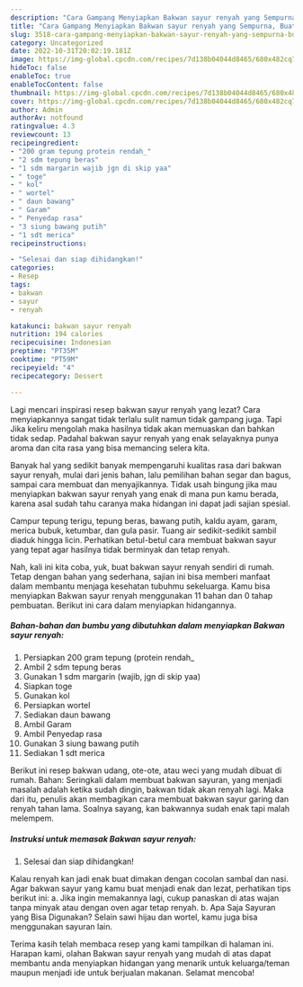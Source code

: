 ```yaml
---
description: "Cara Gampang Menyiapkan Bakwan sayur renyah yang Sempurna, Buat Buka Puasa Menggugah Selera"
title: "Cara Gampang Menyiapkan Bakwan sayur renyah yang Sempurna, Buat Buka Puasa Menggugah Selera"
slug: 3518-cara-gampang-menyiapkan-bakwan-sayur-renyah-yang-sempurna-buat-buka-puasa-menggugah-selera
category: Uncategorized
date: 2022-10-31T20:02:19.181Z
image: https://img-global.cpcdn.com/recipes/7d138b04044d8465/680x482cq70/bakwan-sayur-renyah-foto-resep-utama.jpg
hideToc: false
enableToc: true
enableTocContent: false
thumbnail: https://img-global.cpcdn.com/recipes/7d138b04044d8465/680x482cq70/bakwan-sayur-renyah-foto-resep-utama.jpg
cover: https://img-global.cpcdn.com/recipes/7d138b04044d8465/680x482cq70/bakwan-sayur-renyah-foto-resep-utama.jpg
author: Admin
authorAv: notfound
ratingvalue: 4.3
reviewcount: 13
recipeingredient:
- "200 gram tepung protein rendah_"
- "2 sdm tepung beras"
- "1 sdm margarin wajib jgn di skip yaa"
- " toge"
- " kol"
- " wortel"
- " daun bawang"
- " Garam"
- " Penyedap rasa"
- "3 siung bawang putih"
- "1 sdt merica"
recipeinstructions:

- "Selesai dan siap dihidangkan!"
categories:
- Resep
tags:
- bakwan
- sayur
- renyah

katakunci: bakwan sayur renyah 
nutrition: 194 calories
recipecuisine: Indonesian
preptime: "PT35M"
cooktime: "PT59M"
recipeyield: "4"
recipecategory: Dessert

---
```



Lagi mencari inspirasi resep bakwan sayur renyah yang lezat? Cara menyiapkannya sangat tidak terlalu sulit namun tidak gampang juga. Tapi Jika keliru mengolah maka hasilnya tidak akan memuaskan dan bahkan tidak sedap. Padahal bakwan sayur renyah yang enak selayaknya punya aroma dan cita rasa yang bisa memancing selera kita.


Banyak hal yang sedikit banyak mempengaruhi kualitas rasa dari bakwan sayur renyah, mulai dari jenis bahan, lalu pemilihan bahan segar dan bagus, sampai cara membuat dan menyajikannya. Tidak usah bingung jika mau menyiapkan bakwan sayur renyah yang enak di mana pun kamu berada, karena asal sudah tahu caranya maka hidangan ini dapat jadi sajian spesial.

Campur tepung terigu, tepung beras, bawang putih, kaldu ayam, garam, merica bubuk, ketumbar, dan gula pasir. Tuang air sedikit-sedikit sambil diaduk hingga licin. Perhatikan betul-betul cara membuat bakwan sayur yang tepat agar hasilnya tidak berminyak dan tetap renyah.


Nah, kali ini kita coba, yuk, buat bakwan sayur renyah sendiri di rumah. Tetap dengan bahan yang sederhana, sajian ini bisa memberi manfaat dalam membantu menjaga kesehatan tubuhmu sekeluarga. Kamu bisa menyiapkan Bakwan sayur renyah menggunakan 11 bahan dan 0 tahap pembuatan. Berikut ini cara dalam menyiapkan hidangannya.

<!--inarticleads1-->

##### Bahan-bahan dan bumbu yang dibutuhkan dalam menyiapkan Bakwan sayur renyah:

1. Persiapkan 200 gram tepung (protein rendah_
1. Ambil 2 sdm tepung beras
1. Gunakan 1 sdm margarin (wajib, jgn di skip yaa)
1. Siapkan  toge
1. Gunakan  kol
1. Persiapkan  wortel
1. Sediakan  daun bawang
1. Ambil  Garam
1. Ambil  Penyedap rasa
1. Gunakan 3 siung bawang putih
1. Sediakan 1 sdt merica


Berikut ini resep bakwan udang, ote-ote, atau weci yang mudah dibuat di rumah. Bahan: Seringkali dalam membuat bakwan sayuran, yang menjadi masalah adalah ketika sudah dingin, bakwan tidak akan renyah lagi. Maka dari itu, penulis akan membagikan cara membuat bakwan sayur garing dan renyah tahan lama. Soalnya sayang, kan bakwannya sudah enak tapi malah melempem. 

<!--inarticleads2-->

##### Instruksi untuk memasak Bakwan sayur renyah:


1. Selesai dan siap dihidangkan!

Kalau renyah kan jadi enak buat dimakan dengan cocolan sambal dan nasi. Agar bakwan sayur yang kamu buat menjadi enak dan lezat, perhatikan tips berikut ini: a. Jika ingin memakannya lagi, cukup panaskan di atas wajan tanpa minyak atau dengan oven agar tetap renyah. b. Apa Saja Sayuran yang Bisa Digunakan? Selain sawi hijau dan wortel, kamu juga bisa menggunakan sayuran lain. 

Terima kasih telah membaca resep yang kami tampilkan di halaman ini. Harapan kami, olahan Bakwan sayur renyah yang mudah di atas dapat membantu anda menyiapkan hidangan yang menarik untuk keluarga/teman maupun menjadi ide untuk berjualan makanan. Selamat mencoba!
